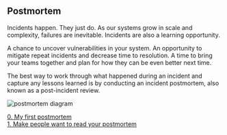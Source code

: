 ## Postmortem

Incidents happen. They just do. As our systems grow in scale and complexity, failures are inevitable. Incidents are also a learning opportunity. 

A chance to uncover vulnerabilities in your system. An opportunity to mitigate repeat incidents and decrease time to resolution. A time to bring your teams together and plan for how they can be even better next time. 

The best way to work through what happened during an incident and capture any lessons learned is by conducting an incident postmortem, also known as a post-incident review. 

![postmortem diagram](https://github.com/Smambo/alx-system_engineering-devops/assets/113464914/caf6c569-d46f-49a1-bf44-48eafb14e5dd)


[0. My first postmortem](https://docs.google.com/document/d/1JjaUqS-S9hGZzDmm6YsaVex0PS_aGyUxOQKG0bmByqI/edit?usp=sharing)<br>
[1. Make people want to read your postmortem](https://medium.com/@smambo85/my-first-incident-postmortem-39a2c64b23a1)<br>

